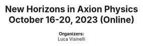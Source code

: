 <h1 align="center">New Horizons in Axion Physics <br>October 16-20, 2023 (Online)</br></h1>
<p align="center"><B>Organizers:</B><br>Luca Visinelli</br></p>
